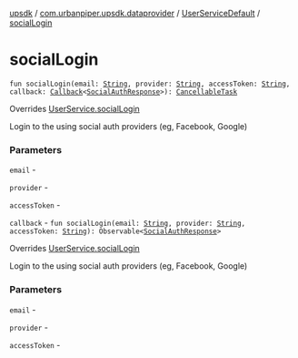 [upsdk](../../index.md) / [com.urbanpiper.upsdk.dataprovider](../index.md) / [UserServiceDefault](index.md) / [socialLogin](./social-login.md)

# socialLogin

`fun socialLogin(email: `[`String`](https://kotlinlang.org/api/latest/jvm/stdlib/kotlin/-string/index.html)`, provider: `[`String`](https://kotlinlang.org/api/latest/jvm/stdlib/kotlin/-string/index.html)`, accessToken: `[`String`](https://kotlinlang.org/api/latest/jvm/stdlib/kotlin/-string/index.html)`, callback: `[`Callback`](../-callback/index.md)`<`[`SocialAuthResponse`](../../com.urbanpiper.upsdk.model.networkresponse/-social-auth-response/index.md)`>): `[`CancellableTask`](../-cancellable-task/index.md)

Overrides [UserService.socialLogin](../-user-service/social-login.md)

Login to the using social auth providers (eg, Facebook, Google)

### Parameters

`email` -

`provider` -

`accessToken` -

`callback` - `fun socialLogin(email: `[`String`](https://kotlinlang.org/api/latest/jvm/stdlib/kotlin/-string/index.html)`, provider: `[`String`](https://kotlinlang.org/api/latest/jvm/stdlib/kotlin/-string/index.html)`, accessToken: `[`String`](https://kotlinlang.org/api/latest/jvm/stdlib/kotlin/-string/index.html)`): Observable<`[`SocialAuthResponse`](../../com.urbanpiper.upsdk.model.networkresponse/-social-auth-response/index.md)`>`

Overrides [UserService.socialLogin](../-user-service/social-login.md)

Login to the using social auth providers (eg, Facebook, Google)

### Parameters

`email` -

`provider` -

`accessToken` - 